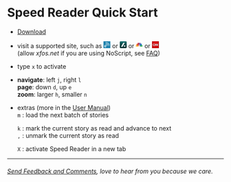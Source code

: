 Speed Reader Quick Start
========================

- [Download](http://testacoda.xfos.net:5252/sa/)

- visit a supported site, such as
[![engadget](sites/engadget.png)](http://www.engadget.com/) or
[![slashdot](sites/slashdot.png)](http://slashdot.org/) or
[![cnbc](sites/cnbc.png)](http://www.cnbc.com/) or
[![cnn](sites/cnn.png)](http://edition.cnn.com/)    
(allow _xfos.net_ if you are using NoScript, see [FAQ](https://github.com/xfosdev/SpeedReader/blob/master/FAQ.md))  

<!---or
--->

  
- type `x` to activate

- __navigate__:     left `j`, right `l`  
  __page__:         down `d`, up `e`  
  __zoom__:         larger `h`, smaller `n`

- extras (more in the [User Manual](https://github.com/xfosdev/SpeedReader/blob/master/MANUAL.md))  
  `m` : load the next batch of stories  

  `k` : mark the current story as read and advance to next  
  `,` : unmark the current story as read  

  `X` : activate Speed Reader in a new tab  

- - -  
  
###### *[Send Feedback and Comments](https://github.com/xfosdev/SpeedReader/issues)*, love to hear from you because we care.
